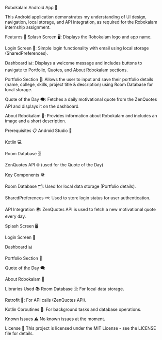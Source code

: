 Robokalam Android App 📱

This Android application demonstrates my understanding of UI design, navigation, local storage, and API integration, as required for the Robokalam internship assignment.

Features 🌟
Splash Screen 🖥️: Displays the Robokalam logo and app name.

Login Screen 🔑: Simple login functionality with email using local storage (SharedPreferences).

Dashboard 📊: Displays a welcome message and includes buttons to navigate to Portfolio, Quotes, and About Robokalam sections.

Portfolio Section 📑: Allows the user to input and save their portfolio details (name, college, skills, project title & description) using Room Database for local storage.

Quote of the Day 🗨️: Fetches a daily motivational quote from the ZenQuotes API and displays it on the dashboard.

About Robokalam 🏢: Provides information about Robokalam and includes an image and a short description.

Prerequisites 📋
Android Studio 📱

Kotlin 💻

Room Database 🗄️

ZenQuotes API 🌐 (used for the Quote of the Day)

Key Components 🛠️

Room Database 🗂️: Used for local data storage (Portfolio details).

SharedPreferences 🗝️: Used to store login status for user authentication.

API Integration 🌍: ZenQuotes API is used to fetch a new motivational quote every day.


Splash Screen 🖥️

Login Screen 🔑

Dashboard 📊

Portfolio Section 📑

Quote of the Day 🗨️

About Robokalam 🏢

Libraries Used 📚
Room Database 🗄️: For local data storage.

Retrofit 🔄: For API calls (ZenQuotes API).

Kotlin Coroutines 🔄: For background tasks and database operations.

Known Issues ⚠️
No known issues at the moment.

License 📜
This project is licensed under the MIT License - see the LICENSE file for details.
